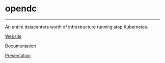 
# opendc

<hr>

An entire datacenters worth of infrastructure running atop Kubernetes.

[Website](http://opendatacentre.io)

[Documentation](http://docs.opendatacentre.io)

[Presentation](https://www.slideshare.net/DesDrury/open-datacentre)
